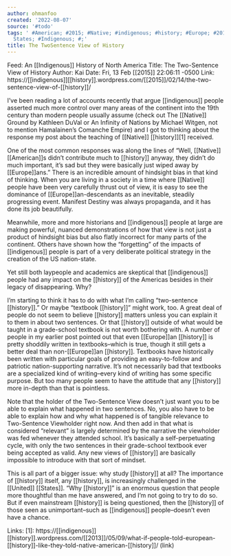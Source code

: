 ```yaml
---
author: ohmanfoo
created: '2022-08-07'
source: '#todo'
tags: ' #American; #2015; #Native; #indigenous; #history; #Europe; #2013; #United
  States; #Indigenous; #;'
title: The TwoSentence View of History
---
```


Feed: An [[Indigenous]] History of North America
Title: The Two-Sentence View of History
Author: Kai
Date: Fri, 13 Feb [[2015]] 22:06:11 -0500
Link: https://[[indigenous]][[history]].wordpress.com/[[2015]]/02/14/the-two-sentence-view-of-[[history]]/
 
I’ve been reading a lot of accounts recently that argue [[indigenous]] people 
asserted much more control over many areas of the continent into the 19th 
century than modern people usually assume (check out The [[Native]] Ground by 
Kathleen DuVal or An Infinity of Nations by Michael Witgen, not to mention 
Hamalainen’s Comanche Empire) and I got to thinking about the response my post 
about the teaching of [[Native]] [[history]][1] received.
 
One of the most common responses was along the lines of “Well, [[Native]] [[American]]s 
didn’t contribute much to [[history]] anyway, they didn’t do much important, it’s 
sad but they were basically just wiped away by [[Europe]]ans.” There is an 
incredible amount of hindsight bias in that kind of thinking. When you are 
living in a society in a time where [[Native]] people have been very carefully 
thrust out of view, it is easy to see the dominance of [[Europe]]an-descendants as 
an inevitable, steadily progressing event. Manifest Destiny was always 
propaganda, and it has done its job beautifully.
 
Meanwhile, more and more historians and [[indigenous]] people at large are making 
powerful, nuanced demonstrations of how that view is not just a product of 
hindsight bias but also flatly incorrect for many parts of the continent. Others
have shown how the “forgetting” of the impacts of [[indigenous]] people is part of a
very deliberate political strategy in the creation of the US nation-state.
 
Yet still both laypeople and academics are skeptical that [[indigenous]] people had 
any impact on the [[history]] of the Americas besides in their legacy of 
disappearing. Why?
 
I’m starting to think it has to do with what I’m calling “two-sentence [[history]].”
Or maybe “textbook [[history]]” might work, too. A great deal of people do not seem 
to believe [[history]] matters unless you can explain it to them in about two 
sentences. Or that [[history]] outside of what would be taught in a grade-school 
textbook is not worth bothering with. A number of people in my earlier post 
pointed out that even [[Europe]]an [[history]] is pretty shoddily written in 
textbooks–which is true, though it still gets a better deal than non-[[Europe]]an 
[[history]]. Textbooks have historically been written with particular goals of 
providing an easy-to-follow and patriotic nation-supporting narrative. It’s not 
necessarily bad that textbooks are a specialized kind of writing–every kind of 
writing has some specific purpose. But too many people seem to have the attitude
that any [[history]] more in-depth than that is pointless.
 
Note that the holder of the Two-Sentence View doesn’t just want you to be able 
to explain what happened in two sentences. No, you also have to be able to 
explain how and why what happened is of tangible relevance to Two-Sentence 
Viewholder right now. And then add in that what is considered “relevant” is 
largely determined by the narrative the viewholder was fed whenever they 
attended school. It’s basically a self-perpetuating cycle, with only the two 
sentences in their grade-school textbook ever being accepted as valid. Any new 
views of [[history]] are basically impossible to introduce with that sort of 
mindset.
 
This is all part of a bigger issue: why study [[history]] at all? The importance of 
[[history]] itself, any [[history]], is increasingly challenged in the [[United]] [[States]]. 
“Why [[history]]” is an enormous question that people more thoughtful than me have 
answered, and I’m not going to try to do so. But if even mainstream [[history]] is 
being questioned, then the [[history]] of those seen as unimportant–such as 
[[indigenous]] people–doesn’t even have a chance.
 
Links: 
[1]: https://[[indigenous]][[history]].wordpress.com/[[2013]]/05/09/what-if-people-told-european-[[history]]-like-they-told-native-american-[[history]]/ (link)